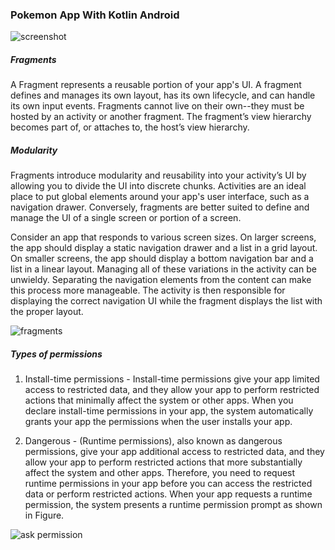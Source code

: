 ### Pokemon App With Kotlin Android

![screenshot](https://i.imgur.com/6wUNWXq.png)

##### Fragments

A Fragment represents a reusable portion of your app's UI. A fragment defines and manages its own layout, has its own lifecycle, and can handle its own input events. Fragments cannot live on their own--they must be hosted by an activity or another fragment. The fragment’s view hierarchy becomes part of, or attaches to, the host’s view hierarchy.

##### Modularity

Fragments introduce modularity and reusability into your activity’s UI by allowing you to divide the UI into discrete chunks. Activities are an ideal place to put global elements around your app's user interface, such as a navigation drawer. Conversely, fragments are better suited to define and manage the UI of a single screen or portion of a screen.

Consider an app that responds to various screen sizes. On larger screens, the app should display a static navigation drawer and a list in a grid layout. On smaller screens, the app should display a bottom navigation bar and a list in a linear layout. Managing all of these variations in the activity can be unwieldy. Separating the navigation elements from the content can make this process more manageable. The activity is then responsible for displaying the correct navigation UI while the fragment displays the list with the proper layout.

![fragments](https://developer.android.com/images/guide/fragments/fragment-screen-sizes.png)

##### Types of permissions

1. Install-time permissions - Install-time permissions give your app limited access to restricted data, and they allow your app to perform restricted actions that minimally affect the system or other apps. When you declare install-time permissions in your app, the system automatically grants your app the permissions when the user installs your app.

2. Dangerous - (Runtime permissions), also known as dangerous permissions, give your app additional access to restricted data, and they allow your app to perform restricted actions that more substantially affect the system and other apps. Therefore, you need to request runtime permissions in your app before you can access the restricted data or perform restricted actions. When your app requests a runtime permission, the system presents a runtime permission prompt as shown in Figure.

![ask permission](https://developer.android.com/images/training/permissions/runtime.svg)